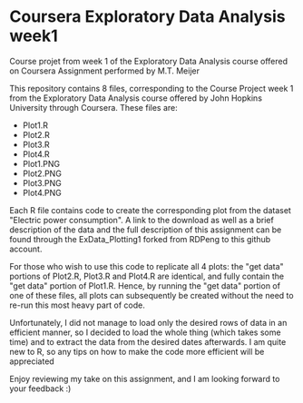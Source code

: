 # Coursera Exploratory Data Analysis week1
Course projet from week 1 of the Exploratory Data Analysis course offered on Coursera
Assignment performed by M.T. Meijer


This repository contains 8 files, corresponding to the Course Project week 1 from the Exploratory Data Analysis course offered by John Hopkins University through Coursera.
These files are:

* Plot1.R
* Plot2.R
* Plot3.R
* Plot4.R
* Plot1.PNG
* Plot2.PNG
* Plot3.PNG
* Plot4.PNG

Each R file contains code to create the corresponding plot from the dataset "Electric power consumption". A link to the download as well as a brief description of the data and the full description of this assignment can be found through the ExData_Plotting1 forked from RDPeng to this github account.

For those who wish to use this code to replicate all 4 plots: the "get data" portions of Plot2.R, Plot3.R and Plot4.R are identical, and fully contain the "get data" portion of Plot1.R. Hence, by running the "get data" portion of one of these files, all plots can subsequently be created without the need to re-run this most heavy part of code.

Unfortunately, I did not manage to load only the desired rows of data in an efficient manner, so I decided to load the whole thing (which takes some time) and to extract the data from the desired dates afterwards. I am quite new to R, so any tips on how to make the code more efficient will be appreciated

Enjoy reviewing my take on this assignment, and I am looking forward to your feedback :)

